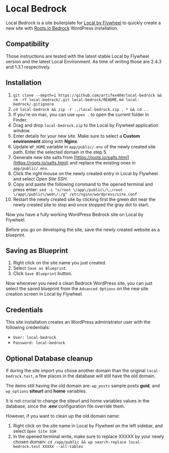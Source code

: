 # Local Bedrock
Local Bedrock is a site boilerplate for [Local by Flywheel](https://local.getflywheel.com/) to quickly create a new site with [Roots.io Bedrock](https://roots.io/bedrock/) WordPress installation. 

## Compatibility
Those instructions are tested with the latest stable Local by Flywheel version and the latest Local Environment. As time of writing those are 2.4.3 and 1.3.1 respectively.

## Installation

1. `git clone --depth=1 https://github.com/artifex404/local-bedrock && rm -rf local-bedrock/.git local-bedrock/README.md local-bedrock/.gitignore`
2. `cd local-bedrock && zip -r ../local-bedrock.zip . * && cd ..`
3. If you're on mac, you can use `open .` to open the current folder in Finder.
4. Drag and drop `local-bedrock.zip` to the Local by Flywheel application window.
5. Enter details for your new site. Make sure to select a **Custom environment** along with **Nginx**.
6. Update `WP_HOME` variable in `app/public/.env` of the newly created site path. Enter the selected domain in the step 5. 
7. Generate new site salts from [https://roots.io/salts.html](https://roots.io/salts.html) and replace the existing ones in `app/public/.env`.
8. Click the right mouse on the newly created entry in Local by Flywheel and select *Open Site SSH*.
9. Copy and paste the following command to the opened terminal and press enter: `sed -i "s/root \/app\/public\/\;/root \/app\/public\/web\/;/g" /etc/nginx/wordpress/site.conf`
10. Restart the newly created site by clicking first the green dot near the newly created site to stop and once stopped the gray dot to start.

Now you have a fully working WordPress Bedrock site on Local by Flywheel.

Before you go on developing the site, save the newly created website as a blueprint.

## Saving as Blueprint

1. Right click on the site name you just created.
2. Select `Save as Blueprint`.
3. Click `Save Blueprint` button.

Now whenever you need a clean Bedrock WordPress site, you can just select the saved blueprint from the `Advanced Options` on the new site creation screen in Local by Flywheel.

## Credentials

This site installation creates an WordPress administrator user with the following credentials:

* `User: local-bedrock` 
* `Password: local-bedrock`

## Optional Database cleanup

If during the site import you chose another domain than the original `local-bedrock.test`, a few places in the database will still have the old domain.

The items still having the old domain are: `wp_posts` sample posts **guid**, and `wp_options` **siteurl** and **home** variables.

It is not crucial to change the siteurl and home variables values in the database, since the **.env** configuration file override them. 

However, if you want to clean up the old domain name:

1. Right click on the site name in Local by Flywheel on the left sidebar, and select `Open Site SSH`
2. In the opened terminal write, make sure to replace XXXXX by your newly chosen domain: `cd /app/public && wp search-replace local-bedrock.test XXXXX --all-tables`
